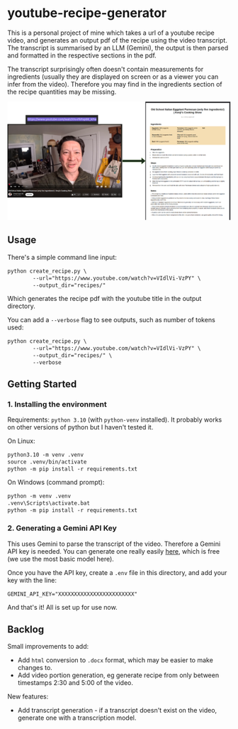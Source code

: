 # youtube-recipe-generator

This is a personal project of mine which takes a url of a youtube recipe video, and generates an output pdf of the recipe using the video transcript. The transcript is summarised by an LLM (Gemini), the output is then parsed and formatted in the respective sections in the pdf.

The transcript surprisingly often doesn't contain measurements for ingredients (usually they are displayed on screen or as a viewer you can infer from the video). Therefore you may find in the ingredients section of the recipe quantities may be missing.

![Demo of the tool](images/demo.png "Demonstration")



## Usage

There's a simple command line input:

```
python create_recipe.py \
        --url="https://www.youtube.com/watch?v=VIdlVi-VzPY" \
        --output_dir="recipes/"
```

Which generates the recipe pdf with the youtube title in the output directory. 

You can add a `--verbose` flag to see outputs, such as number of tokens used:

```
python create_recipe.py \
        --url="https://www.youtube.com/watch?v=VIdlVi-VzPY" \
        --output_dir="recipes/" \
        --verbose
```
## Getting Started


### 1. Installing the environment

Requirements: `python 3.10` (with `python-venv` installed).
It probably works on other versions of python but I haven't tested it.

On Linux:

```
python3.10 -m venv .venv
source .venv/bin/activate
python -m pip install -r requirements.txt
```

On Windows (command prompt):
```
python -m venv .venv
.venv\Scripts\activate.bat
python -m pip install -r requirements.txt
```

### 2. Generating a Gemini API Key

This uses Gemini to parse the transcript of the video. Therefore a Gemini API key is needed. You can generate one really easily [here](https://aistudio.google.com/welcome?utm_source=google&utm_medium=cpc&utm_campaign=FY25-global-DR-gsem-BKWS-1710442&utm_content=text-ad-none-any-DEV_c-CRE_726176697272-ADGP_Hybrid%20%7C%20BKWS%20-%20EXA%20%7C%20Txt-Gemini-Gemini%20API%20Key-KWID_43700081667369045-kwd-2337564139625&utm_term=KW_gemini%20api%20key-ST_gemini%20api%20key&gclsrc=aw.ds&gad_source=1&gad_campaignid=21345648142&gclid=Cj0KCQjwrPHABhCIARIsAFW2XBPBglORV-CyA9OTE0Pmt5Qw3x2QLEpX72Fi0hSp-UbSFYa86O4Um40aAn3WEALw_wcB), which is free (we use the most basic model here). 

Once you have the API key, create a `.env` file in this directory, and add your key with the line:

```
GEMINI_API_KEY="XXXXXXXXXXXXXXXXXXXXXXXX"
```


And that's it! All is set up for use now.

## Backlog

Small improvements to add:

- Add `html` conversion to `.docx` format, which may be easier to make changes to.
- Add video portion generation, eg generate recipe from only between timestamps 2:30 and 5:00 of the video. 

New features: 
- Add transcript generation - if a transcript doesn't exist on the video, generate one with a transcription model.